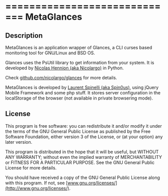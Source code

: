 =============================
MetaGlances
=============================

## Description

MetaGlances is an application wrapper of Glances, a CLI curses based monitoring tool for GNU/Linux and BSD OS.

Glances uses the PsUtil library to get information from your system. It is developed by [Nicolas Hennion (aka Nicolargo)](http://www.nicolargo.com) in Python.

Check [github.com/nicolargo/glances](http://github.com/nicolargo/glances) for more details.

MetaGlances is developed by [Laurent Spinelli (aka Spin0us)](http://spin0us.free.fr), using jQuery Mobile Framework and some php stuff. It stores server configuration in the localStorage of the browser (not available in private browsering mode).

## License

This program is free software: you can redistribute it and/or modify it under the terms of the GNU General Public License as published by the Free Software Foundation, either version 3 of the License, or (at your option) any later version.

This program is distributed in the hope that it will be useful, but WITHOUT ANY WARRANTY; without even the implied warranty of MERCHANTABILITY or FITNESS FOR A PARTICULAR PURPOSE.  See the GNU General Public License for more details.

You should have received a copy of the GNU General Public License along with this program. If not, see [www.gnu.org/licenses/](http://www.gnu.org/licenses/).
